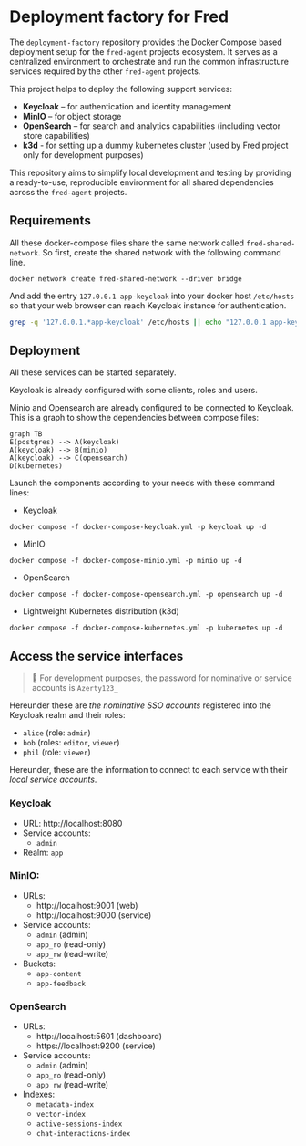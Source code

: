 <!-- TODO: Rajouter l'histoire du .env pour templatiser les déploiements  -->
<!-- TODO: Rajouter Kube dashboard dans le kubernetes -->
# Deployment factory for Fred

The `deployment-factory` repository provides the Docker Compose based deployment setup for the `fred-agent` projects ecosystem. It serves as a centralized environment to orchestrate and run the common infrastructure services required by the other `fred-agent` projects.

This project helps to deploy the following support services:
- **Keycloak** – for authentication and identity management
- **MinIO** – for object storage
- **OpenSearch** – for search and analytics capabilities (including vector store capabilities)
- **k3d** - for setting up a dummy kubernetes cluster (used by Fred project only for development purposes)

This repository aims to simplify local development and testing by providing a ready-to-use, reproducible environment for all shared dependencies across the `fred-agent` projects.

## Requirements

All these docker-compose files share the same network called `fred-shared-network`. So first, create the shared network with the following command line.

```
docker network create fred-shared-network --driver bridge
```

<!-- TODO: This is required only if the browser used to access Fred's frontend is on the same machine as the one where Keycloak is hosted as a container. If not in that case, search and replace is the solution now -->
And add the entry `127.0.0.1 app-keycloak` into your docker host `/etc/hosts` so that your web browser can reach Keycloak instance for authentication.

```sh
grep -q '127.0.0.1.*app-keycloak' /etc/hosts || echo "127.0.0.1 app-keycloak" | sudo tee -a /etc/hosts
```

## Deployment

All these services can be started separately.

Keycloak is already configured with some clients, roles and users.

Minio and Opensearch are already configured to be connected to Keycloak. This is a graph to show the dependencies between compose files:

```mermaid
graph TB
E(postgres) --> A(keycloak)
A(keycloak) --> B(minio)
A(keycloak) --> C(opensearch)
D(kubernetes)
```

Launch the components according to your needs with these command lines:

- Keycloak
```
docker compose -f docker-compose-keycloak.yml -p keycloak up -d
```

<!-- TODO: Need to check how we can specify hard dependency between Keycloak and depending services (MinIO & Opensearch) -->

- MinIO
```
docker compose -f docker-compose-minio.yml -p minio up -d
```

- OpenSearch
```
docker compose -f docker-compose-opensearch.yml -p opensearch up -d
```

- Lightweight Kubernetes distribution (k3d)
```
docker compose -f docker-compose-kubernetes.yml -p kubernetes up -d
```

## Access the service interfaces

> :key: For development purposes, the password for nominative or service accounts is `Azerty123_`

Hereunder these are _the nominative SSO accounts_ registered into the Keycloak realm and their roles:

  - ``alice`` (role: ``admin``)
  - ``bob`` (roles: ``editor``, ``viewer``)
  - ``phil`` (role: ``viewer``)

Hereunder, these are the information to connect to each service with their _local service accounts_.

### Keycloak

- URL: http://localhost:8080
- Service accounts:
  - `admin`
- Realm: `app`

### MinIO:

- URLs:
  - http://localhost:9001 (web)
  - http://localhost:9000 (service)
- Service accounts:
  - `admin` (admin)
  - `app_ro` (read-only)
  - `app_rw` (read-write)
 - Buckets:
   - `app-content`
   - `app-feedback`

### OpenSearch

- URLs:
  - http://localhost:5601 (dashboard)
  - https://localhost:9200 (service)
- Service accounts:
  - `admin` (admin)
  - `app_ro` (read-only)
  - `app_rw` (read-write)
 - Indexes:
   - `metadata-index`
   - `vector-index`
   - `active-sessions-index`
   - `chat-interactions-index`
